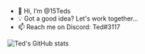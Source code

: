 - 👋 Hi, I’m @15Teds
- 💡 Got a good idea? Let's work together...
- 📫 Reach me on Discord: Ted#3117

![Ted's GitHub stats](https://github-readme-stats.vercel.app/api?username=15Teds&count_private=true)
